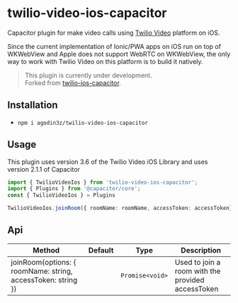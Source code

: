 # twilio-video-ios-capacitor


Capacitor plugin for make video calls using [Twilio Video](https://www.twilio.com/video) platform on iOS.  

Since the current implementation of Ionic/PWA apps on iOS run on top of WKWebView and Apple does not support WebRTC on WKWebView, the only way to work with Twilio Video on this platform is to build it natively.

> This plugin is currently under development.  
> Forked from [twilio-ios-capacitor](https://github.com/MCanhisares/twilio-ios-capacitor).

## Installation

* `npm i agodin3z/twilio-video-ios-capacitor`

## Usage

This plugin uses version 3.6 of the Twilio Video iOS Library and uses version 2.1.1 of Capacitor

```ts
import { TwilioVideoIos } from 'twilio-video-ios-capacitor';
import { Plugins } from '@capacitor/core';
const { TwilioVideoIos } = Plugins

TwilioVideoIos.joinRoom({ roomName: roomName, accessToken: accessToken})
```

## Api

| Method                                               | Default | Type                      | Description                 |
| ---------------------------------------------------- | ------- | ------------------------- | --------------------------- |
| joinRoom(options: { roomName: string, accessToken: string }) |         | `Promise<void>` | Used to join a room with the provided accessToken |
